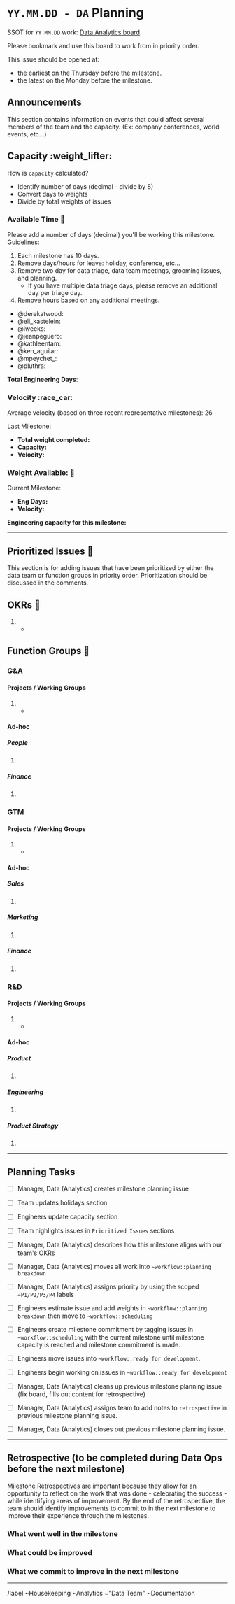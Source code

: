 # `YY.MM.DD - DA` Planning 

SSOT for `YY.MM.DD` work: [Data Analytics board](https://gitlab.com/groups/gitlab-data/-/boards/1587810?scope=all&utf8=%E2%9C%93&state=opened&milestone_title=YY.MM.DD%20-%20DA%20(current)). 

Please bookmark and use this board to work from in priority order. 

This issue should be opened at:
- the earliest on the Thursday before the milestone. 
- the latest on the Monday before the milestone. 

## Announcements
This section contains information on events that could affect several members of the team and the capacity. (Ex: company conferences, world events, etc...)

## Capacity :weight_lifter: 

How is `capacity` calculated? 
* Identify number of days (decimal - divide by 8)
* Convert days to weights 
* Divide by total weights of issues 


### Available Time :calendar: 
Please add a number of days (decimal) you'll be working this milestone. 
Guidelines: 
1. Each milestone has 10 days. 
1. Remove days/hours for leave: holiday, conference, etc... 
1. Remove two day for data triage, data team meetings, grooming issues, and planning. 
    - If you have multiple data triage days, please remove an additional day per triage day. 
1. Remove hours based on any additional meetings. 

<!-- in alphabetical order -->
- @derekatwood:
- @eli_kastelein: 
- @iweeks: 
- @jeanpeguero:
- @kathleentam: 
- @ken_aguilar:  
- @mpeychet\_: 
- @pluthra: 


**Total Engineering Days**: 

### Velocity :race_car: 

Average velocity (based on three recent representative milestones): 26 

Last Milestone: <!-- link here : https://gitlab.com/groups/gitlab-data/-/milestones/#-->
* **Total weight completed:** 
* **Capacity:** 
* **Velocity:** 


### Weight Available: :crystal_ball: 
Current Milestone:
* **Eng Days:** 
* **Velocity:** 

**Engineering capacity for this milestone:**

---

## Prioritized Issues :8ball: 

This section is for adding issues that have been prioritized by either the data team or function groups in priority order. 
Prioritization should be discussed in the comments. 

## OKRs :dart: 
1. <!-- link here --> 
    - <!-- issue link here --> 

## Function Groups :two_women_holding_hands: 

### G&A 
#### Projects / Working Groups 
1. <!-- project / working group name --> 
    - <!-- link here --> 

#### Ad-hoc  
##### People 
1. <!-- link here --> 

##### Finance 
1. <!-- link here --> 


### GTM 
#### Projects / Working Groups 
1. <!-- project / working group name --> 
    - <!-- link here --> 

#### Ad-hoc  
##### Sales 
1. <!-- link here --> 

##### Marketing 
1. <!-- link here --> 

##### Finance 
1. <!-- link here --> 


### R&D 
#### Projects / Working Groups 
1. <!-- project / working group name --> 
    - <!-- link here --> 

#### Ad-hoc  
##### Product 
1. <!-- link here --> 

##### Engineering 
1. <!-- link here --> 

##### Product Strategy 
1. <!-- link here --> 



---

## Planning Tasks
* [ ] Manager, Data (Analytics) creates milestone planning issue
* [ ] Team updates holidays section
* [ ] Engineers update capacity section
* [ ] Team highlights issues in `Prioritized Issues` sections 
* [ ] Manager, Data (Analytics) describes how this milestone aligns with our team's OKRs
* [ ] Manager, Data (Analytics) moves all work into `~workflow::planning breakdown`
* [ ] Manager, Data (Analytics) assigns priority by using the scoped `~P1/P2/P3/P4` labels
* [ ] Engineers estimate issue and add weights in `~workflow::planning breakdown` then move to `~workflow::scheduling`
* [ ] Engineers create milestone commitment by tagging issues in `~workflow::scheduling` with the current milestone until milestone capacity is reached and milestone commitment is made. 
* [ ] Engineers move issues into `~workflow::ready for development`.
* [ ] Engineers begin working on issues in `~workflow::ready for development`
* [ ] Manager, Data (Analytics) cleans up previous milestone planning issue (fix board, fills out content for retrospective)
* [ ] Manager, Data (Analytics) assigns team to add notes to `retrospective` in previous milestone planning issue. 
* [ ] Manager, Data (Analytics) closes out previous milestone planning issue. 


---

## Retrospective (to be completed during Data Ops before the next milestone)

[Milestone Retrospectives](https://www.scrum.org/resources/what-is-a-sprint-retrospective) are important because they allow for an opportunity to reflect on the work that was done - celebrating the success - while identifying areas of improvement. 
By the end of the retrospective, the team should identify improvements to commit to in the next milestone to improve their experience through the milestones.  

### What went well in the milestone 

### What could be improved 

### What we commit to improve in the next milestone 


---
<!-- DO NOT EDIT BELOW THIS LINE -->
/label ~Housekeeping ~Analytics ~"Data Team" ~Documentation
